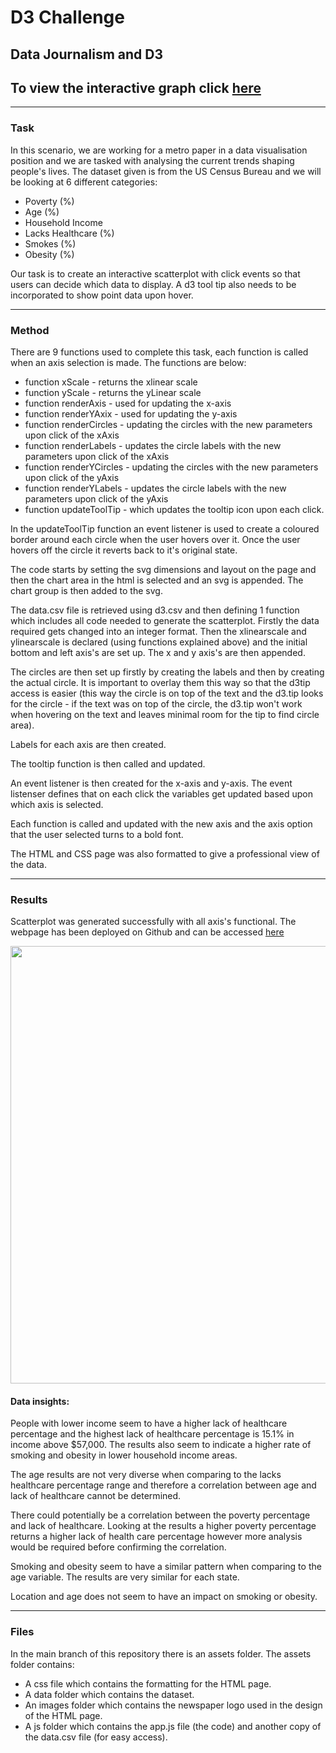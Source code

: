 # D3 Challenge
## Data Journalism and D3
## To view the interactive graph click [here](https://lp-116.github.io/D3-challenge/)

---
### Task

In this scenario, we are working for a metro paper in a data visualisation position and we are tasked with analysing the current trends shaping people's lives.
The dataset given is from the US Census Bureau and we will be looking at 6 different categories:
* Poverty (%)
* Age (%)
* Household Income 
* Lacks Healthcare (%)
* Smokes (%)
* Obesity (%)

Our task is to create an interactive scatterplot with click events so that users can decide which data to display. 
A d3 tool tip also needs to be incorporated to show point data upon hover.

---
### Method

There are 9 functions used to complete this task, each function is called when an axis selection is made.
The functions are below:
* function xScale - returns the xlinear scale
* function yScale - returns the yLinear scale
* function renderAxis - used for updating the x-axis
* function renderYAxix - used for updating the y-axis
* function renderCircles - updating the circles with the new parameters upon click of the xAxis
* function renderLabels - updates the circle labels with the new parameters upon click of the xAxis
* function renderYCircles - updating the circles with the new parameters upon click of the yAxis
* function renderYLabels - updates the circle labels with the new parameters upon click of the yAxis
* function updateToolTip - which updates the tooltip icon upon each click. 

In the updateToolTip function an event listener is used to create a coloured border around each circle when the user hovers over it.
Once the user hovers off the circle it reverts back to it's original state.

The code starts by setting the svg dimensions and layout on the page and then the chart area in the html is selected and an svg is appended.
The chart group is then added to the svg.

The data.csv file is retrieved using d3.csv and then defining 1 function which includes all code needed to generate the scatterplot. 
Firstly the data required gets changed into an integer format. Then the xlinearscale and ylinearscale is declared (using functions explained above) and the initial bottom and left axis's are set up. The x and y axis's are then appended.

The circles are then set up firstly by creating the labels and then by creating the actual circle. It is important to overlay them this way so that the d3tip access is easier (this way the circle is on top of the text and the d3.tip looks for the circle - if the text was on top of the circle, the d3.tip won't work when hovering on the text and leaves minimal room for the tip to find circle area).

Labels for each axis are then created.

The tooltip function is then called and updated.

An event listener is then created for the x-axis and y-axis.
The event listenser defines that on each click the variables get updated based upon which axis is selected.

Each function is called and updated with the new axis and the axis option that the user selected turns to a bold font.

The HTML and CSS page was also formatted to give a professional view of the data.

---
### Results

Scatterplot was generated successfully with all axis's functional. The webpage has been deployed on Github and can be accessed [here](https://lp-116.github.io/D3-challenge/)

<img src="https://user-images.githubusercontent.com/82348616/131609510-efe44005-f9f1-419d-bfcb-06859014fd23.png" width="700">


#### Data insights:

People with lower income seem to have a higher lack of healthcare percentage and the highest lack of healthcare percentage is 15.1% in income above $57,000. 
The results also seem to indicate a higher rate of smoking and obesity in lower household income areas.

The age results are not very diverse when comparing to the lacks healthcare percentage range and therefore a correlation between age and lack of healthcare cannot be determined.

There could potentially be a correlation between the poverty percentage and lack of healthcare. 
Looking at the results a higher poverty percentage returns a higher lack of health care percentage however more analysis would be required before confirming the correlation.


Smoking and obesity seem to have a similar pattern when comparing to the age variable. The results are very similar for each state.

Location and age does not seem to have an impact on smoking or obesity.

---
### Files

In the main branch of this repository there is an assets folder.
The assets folder contains:
* A css file which contains the formatting for the HTML page.
* A data folder which contains the dataset.
* An images folder which contains the newspaper logo used in the design of the HTML page.
* A js folder which contains the app.js file (the code) and another copy of the data.csv file (for easy access).

